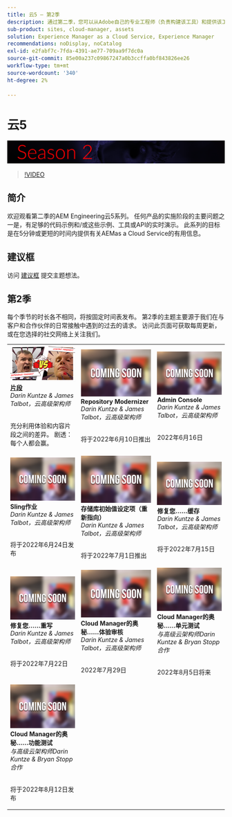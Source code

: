 ```yaml
---
title: 云5 — 第2季
description: 通过第二季，您可以从Adobe自己的专业工程师（负责构建该工具）和提供该工具的专家服务人员那里了解与Adobe Experience Manager(AEM)as a Cloud Service的信息。
sub-product: sites, cloud-manager, assets
solution: Experience Manager as a Cloud Service, Experience Manager
recommendations: noDisplay, noCatalog
exl-id: e2fabf7c-7fda-4391-ae77-709aa9f7dc0a
source-git-commit: 85e00a237c09867247a0b3ccffa0bf843826ee26
workflow-type: tm+mt
source-wordcount: '340'
ht-degree: 2%

---
```


# 云5

![AEM专家系列](./imgs/masthead-s2.png)
>[!VIDEO](https://video.tv.adobe.com/v/343127)

## 简介

欢迎观看第二季的AEM Engineering云5系列。 任何产品的实施阶段的主要问题之一是，有足够的代码示例和/或这些示例、工具或API的实时演示。 此系列的目标是在5分钟或更短的时间内提供有关AEMas a Cloud Service的有用信息。

## 建议框

访问 [建议框](https://forms.office.com/r/74P5Xz4UH0) 提交主题想法。

## 第2季

每个季节的时长各不相同，将按固定时间表发布。 第2季的主题主要源于我们在与客户和合作伙伴的日常接触中遇到的过去的请求。 访问此页面可获取每周更新，或在您选择的社交网络上关注我们。

<table>
    <tr>
        <td>
            <a href="season-2/cloud5-experience-v-content-fragments.md">
                <img alt="片段" src="./imgs/s2/000-thumb.png"/>
            </a>
            <div>
                <a href="season-2/cloud5-experience-v-content-fragments.md"><strong>片段</strong></a>        
                <br/><em>Darin Kuntze &amp; James Talbot，云高级架构师</em>
            </div>
            <p>
                <br/>
                充分利用体验和内容片段之间的差异。 剧透：每个人都会赢。
            </p>
        </td>   
     <td>
         <img alt="存储库现代化器" src="./imgs/coming-soon.png"/>
      <div>
         <strong>Repository Modernizer</strong>
         <br/><em>Darin Kuntze &amp; James Talbot，云高级架构师</em>
      </div>
      <p>
        <br/>
         将于2022年6月10日推出
      </p>
   </td>
     <td>
            <img alt="Admin Console" src="./imgs/coming-soon.png"/>
      <div>
            <strong>Admin Console</strong>
         <br/><em>Darin Kuntze &amp; James Talbot，云高级架构师</em>
      </div>
      <p>
        <br/>
         2022年6月16日
      </p>
   </td> 
  </tr>
  <tr>
   <td>
            <img alt="Sling 作业" src="./imgs/coming-soon.png"/>
      <div>
            <strong>Sling作业</strong>       
         <br/><em>Darin Kuntze &amp; James Talbot，云高级架构师</em>
      </div>
      <p>
        <br/>
         将于2022年6月24日发布
      </p>
     </td>   
     <td>
        <img alt="存储库初始值设定项（重新指向）" src="./imgs/coming-soon.png"/>
      <div>
        <strong>存储库初始值设定项（重新指向）</strong>
         <br/><em>Darin Kuntze &amp; James Talbot，云高级架构师</em>
      </div>
      <p>
        <br/>
            将于2022年7月1日推出
      </p>
   </td>
     <td>
            <img alt="修复您……缓存" src="./imgs/coming-soon.png"/>
      <div>
         <strong>修复您……缓存</strong>
         <br/><em>Darin Kuntze &amp; James Talbot，云高级架构师</em>
      </div>
      <p>
        <br/>
         将于2022年7月15日
      </p>
   </td> 
  </tr>
<tr>
   <td>
            <img alt="修复您……重写" src="./imgs/coming-soon.png"/>
      <div>
            <strong>修复您……重写</strong>
         <br/><em>Darin Kuntze &amp; James Talbot，云高级架构师</em>
      </div>
      <p>
        <br/>
         将于2022年7月22日
      </p>
     </td>   
     <td>
            <img alt="Cloud Manager的奥秘……体验审核" src="./imgs/coming-soon.png"/>
      <div>
            <strong>Cloud Manager的奥秘……体验审核</strong>
         <br/><em>Darin Kuntze &amp; James Talbot，云高级架构师</em>
      </div>
      <p>
        <br/>
        2022年7月29日
      </p>
   </td>
     <td>
            <img alt="Cloud Manager的奥秘……单元测试" src="./imgs/coming-soon.png"/>
      <div>
            <strong>Cloud Manager的奥秘……单元测试</strong>
         <br/><em>与高级云架构师Darin Kuntze &amp; Bryan Stopp合作</em>
      </div>
      <p>
        <br/>
         2022年8月5日将来
      </p>
   </td> 
  </tr>
    <tr>
        <td>
                <img alt="Cloud Manager的奥秘……功能测试" src="./imgs/coming-soon.png"/>
            <div>
                <strong>Cloud Manager的奥秘……功能测试</strong><br/>        
                <em>与高级云架构师Darin Kuntze &amp; Bryan Stopp合作</em>
            </div>
            <p><br/>
                将于2022年8月12日发布
            </p>
        </td>
        <td></td>
        <td></td>
    </tr>
</table>
